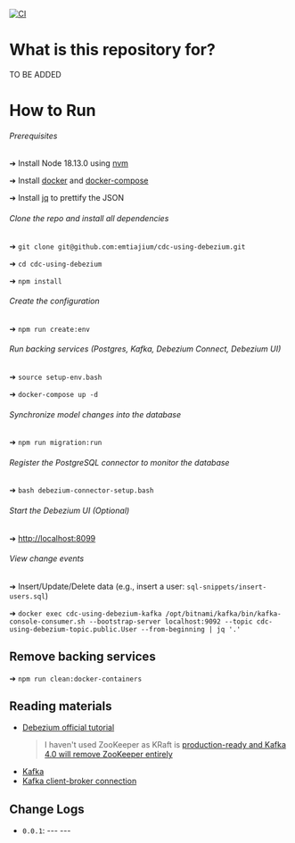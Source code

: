 [![CI](https://github.com/emtiajium/cdc-using-debezium/actions/workflows/ci.yml/badge.svg)](https://github.com/emtiajium/cdc-using-debezium/actions/workflows/ci.yml)

# What is this repository for?

TO BE ADDED

# How to Run

###### Prerequisites

➜ Install Node 18.13.0 using [nvm](https://github.com/nvm-sh/nvm)

➜ Install [docker](https://docs.docker.com/get-docker/) and [docker-compose](https://docs.docker.com/compose/install/)

➜ Install [jq](https://jqlang.github.io/jq/download/) to prettify the JSON

###### Clone the repo and install all dependencies

➜ `git clone git@github.com:emtiajium/cdc-using-debezium.git`

➜ `cd cdc-using-debezium`

➜ `npm install`

###### Create the configuration

➜ `npm run create:env`

###### Run backing services (Postgres, Kafka, Debezium Connect, Debezium UI)

➜ `source setup-env.bash`

➜ `docker-compose up -d`

###### Synchronize model changes into the database

➜ `npm run migration:run`

###### Register the PostgreSQL connector to monitor the database

➜ `bash debezium-connector-setup.bash`

###### Start the Debezium UI (Optional)

➜ <http://localhost:8099>

###### View change events

➜ Insert/Update/Delete data (e.g., insert a user: `sql-snippets/insert-users.sql`)

➜ `docker exec cdc-using-debezium-kafka /opt/bitnami/kafka/bin/kafka-console-consumer.sh --bootstrap-server localhost:9092 --topic cdc-using-debezium-topic.public.User --from-beginning | jq '.'`

## Remove backing services

➜ `npm run clean:docker-containers`

## Reading materials

-   [Debezium official tutorial](https://debezium.io/documentation/reference/2.3/tutorial.html)
    > I haven't used ZooKeeper as KRaft is [production-ready and Kafka 4.0 will remove ZooKeeper entirely](https://cwiki.apache.org/confluence/display/KAFKA/KIP-833%3A+Mark+KRaft+as+Production+Ready)
-   [Kafka](https://kafka.apache.org/)
-   [Kafka client-broker connection](https://www.confluent.io/blog/kafka-client-cannot-connect-to-broker-on-aws-on-docker-etc/)

## Change Logs

-   `0.0.1`: --- ---

